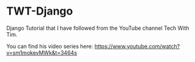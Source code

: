 # TWT-Django
Django Tutorial that I have followed from the YouTube channel Tech With Tim.

You can find his video series here: https://www.youtube.com/watch?v=sm1mokevMWk&t=3464s
